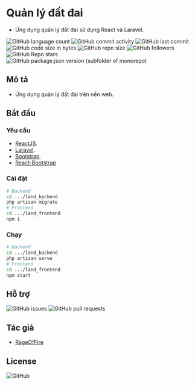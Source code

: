 # Quản lý đất đai

* Ứng dụng quản lý đất đai sử dụng React và Laravel.

![GitHub language count](https://img.shields.io/github/languages/count/RageOfFire/Land-management)
![GitHub commit activity](https://img.shields.io/github/commit-activity/m/RageOfFire/Land-management)
![GitHub last commit](https://img.shields.io/github/last-commit/RageOfFire/Land-management)
![GitHub code size in bytes](https://img.shields.io/github/languages/code-size/RageOfFire/Land-management)
![GitHub repo size](https://img.shields.io/github/repo-size/RageOfFire/Land-management)
![GitHub followers](https://img.shields.io/github/followers/RageOfFire)
![GitHub Repo stars](https://img.shields.io/github/stars/RageOfFire/Land-management)
![GitHub package.json version (subfolder of monorepo)](https://img.shields.io/github/package-json/v/RageOfFire/Land-management)

## Mô tả

* Ứng dụng quản lý đất đai trên nền web.

## Bắt đầu

### Yêu cầu

* [ReactJS](https://reactjs.org/).
* [Laravel](https://laravel.com/).
* [Bootstrap](https://getbootstrap.com/).
* [React-Bootstrap](https://react-bootstrap.github.io/)

### Cài đặt

```sh
# Backend
cd .../land_backend
php artisan migrate
# Frontend
cd .../land_frontend
npm i
```

### Chạy

```sh
# Backend
cd .../land_backend
php artisan serve
# Frontend
cd .../land_frontend
npm start
```

## Hỗ trợ

![GitHub issues](https://img.shields.io/github/issues/RageOfFire/Land-management)
![GitHub pull requests](https://img.shields.io/github/issues-pr/RageOfFire/Land-management)

## Tác giả

* [RageOfFire](https://github.com/RageOfFire)

## License

![GitHub](https://img.shields.io/github/license/RageOfFire/Land-management)
